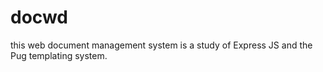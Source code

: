 # docwd
this web document management system is a study of Express JS and the Pug templating system.
